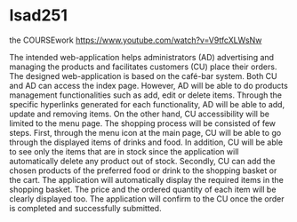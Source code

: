# Isad251
the COURSEwork
https://www.youtube.com/watch?v=V9tfcXLWsNw

The intended web-application helps administrators (AD) advertising and managing the products and facilitates customers (CU) place their orders. The designed  web-application  is  based on the  café-bar system. Both CU and AD can access the index page. However, AD will be able to do products management functionalities such as add, edit or delete items. Through the specific hyperlinks generated for each functionality, AD will be able to add, update and removing items. On the other hand, CU accessibility will be limited to the menu page. The shopping process will be consisted of few steps. First, through the menu icon at the main page, CU will be able to go through the displayed items of drinks and food. In addition, CU will be able to see only the items that are in stock since the application will automatically delete any product out of stock. Secondly, CU can add the chosen products of the preferred food or drink to the shopping basket or the cart. The application will automatically display the required items in the shopping basket. The price and the ordered quantity of each item will be clearly displayed too. The application will confirm to the CU once the order is completed and successfully submitted. 
